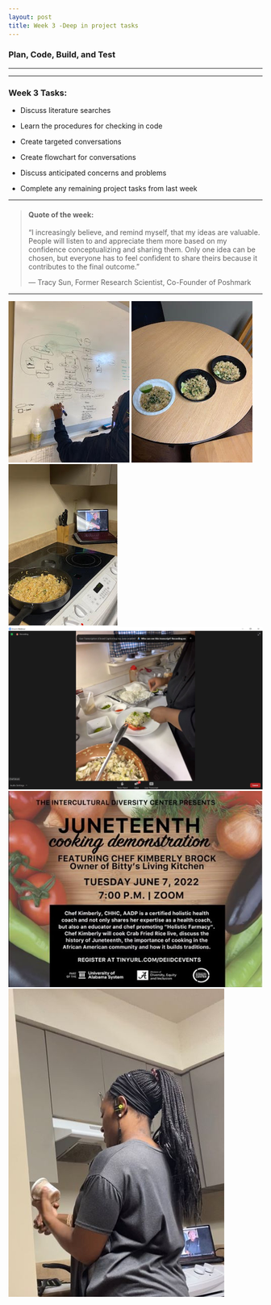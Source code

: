 ```yaml
---
layout: post
title: Week 3 -Deep in project tasks
---
```


### Plan, Code, Build, and Test

----



----

### Week 3 Tasks:

- Discuss literature searches

- Learn the procedures for checking in code

- Create targeted conversations

- Create flowchart for conversations

- Discuss anticipated concerns and problems

- Complete any remaining project tasks from last week

----

> #### Quote of the week:
> “I increasingly believe, and remind myself, that my ideas are valuable. People will listen to and appreciate them more based on my confidence conceptualizing and sharing them. Only one idea can be chosen, but everyone has to feel confident to share theirs because it contributes to the final outcome.”
>
> — Tracy Sun, Former Research Scientist, Co-Founder of Poshmark

----

![uapwkthree8](/images/uapwkthree8.jpg) ![uapwkthree1](/images/uapwkthree1.jpg) ![uapwkthree2](/images/uapwkthree2.jpg) ![uapwkthree6](/images/uapwkthree6.jpg) ![uapwkthree7](/images/uapwkthree7.jpg) ![uapwkthree3](/images/uapwkthree3.jpg) 
